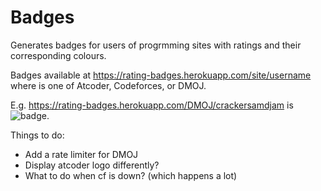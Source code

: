 # Badges

Generates badges for users of progrmming sites with ratings and their corresponding colours.

Badges available at https://rating-badges.herokuapp.com/site/username where <site> is one of Atcoder, Codeforces, or DMOJ.

E.g. https://rating-badges.herokuapp.com/DMOJ/crackersamdjam is ![badge](https://rating-badges.herokuapp.com/DMOJ/crackersamdjam).

Things to do:
- Add a rate limiter for DMOJ
- Display atcoder logo differently?
- What to do when cf is down? (which happens a lot)

